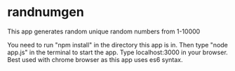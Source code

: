 # randnumgen
This app generates random unique random numbers from 1-10000

You need to run "npm install" in the directory this app is in.
Then type "node app.js" in the terminal to start the app.
Type localhost:3000 in your browser.
Best used with chrome browser as this app uses es6 syntax.